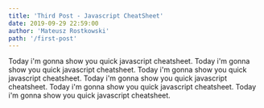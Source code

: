 ```yaml
---
title: 'Third Post - Javascript CheatSheet'
date: 2019-09-29 22:59:00
author: 'Mateusz Rostkowski'
path: '/first-post'
---
```


Today i'm gonna show you quick javascript cheatsheet. Today i'm gonna show you quick javascript cheatsheet. Today i'm gonna show you quick javascript cheatsheet. Today i'm gonna show you quick javascript cheatsheet. Today i'm gonna show you quick javascript cheatsheet. Today i'm gonna show you quick javascript cheatsheet.
